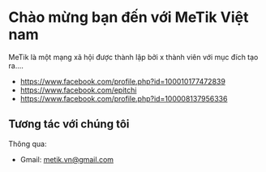 
# Chào mừng bạn đến với MeTik Việt nam

MeTik là một mạng xã hội được thành lập bởi x thành viên với mục đích tạo ra....
+ https://www.facebook.com/profile.php?id=100010177472839
+ https://www.facebook.com/epitchi
+ https://www.facebook.com/profile.php?id=100008137956336
<!-- 

## Web và app cho Android & IOS
<img src="https://kb2ateam.com/public/img/2799931.svg" width=200 />
Thời kì hội nhập việc có một website hay app điện thoại cho doanh nghiệp của mình là một điều không thể thiếu.
## Design
<img src="https://kb2ateam.com/public/img/3036268.svg" width=200 />
Bạn cần thiết kế ảnh hay logo cho mình?<br>
Hãy liên hệ với chúng tôi ngay nhé.

## Edit video
<img src="https://kb2ateam.com/public/img/demo/business-consulting/services/01.svg" width=200 />
Bạn cần người để chỉnh sửa, cắt ghép video?<br>
Vậy thì bạn đã tìm tới đúng nơi rồi đấy.

## Trợ giúp
<img src="https://kb2ateam.com/public/img/3075843.svg" width=200 />
Bạn đang gặp khó khăn trong việc lập trình hoặc có những thắc mắc?<br>
Chúng tôi luôn sẵn sàng để giúp đỡ bạn.
!-->
## Tương tác với chúng tôi
Thông qua:
+ Gmail: metik.vn@gmail.com